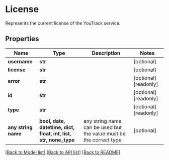 # License

Represents the current license of the YouTrack service.

## Properties
Name | Type | Description | Notes
------------ | ------------- | ------------- | -------------
**username** | **str** |  | [optional] 
**license** | **str** |  | [optional] 
**error** | **str** |  | [optional] [readonly] 
**id** | **str** |  | [optional] [readonly] 
**type** | **str** |  | [optional] [readonly] 
**any string name** | **bool, date, datetime, dict, float, int, list, str, none_type** | any string name can be used but the value must be the correct type | [optional]

[[Back to Model list]](../README.md#documentation-for-models) [[Back to API list]](../README.md#documentation-for-api-endpoints) [[Back to README]](../README.md)


